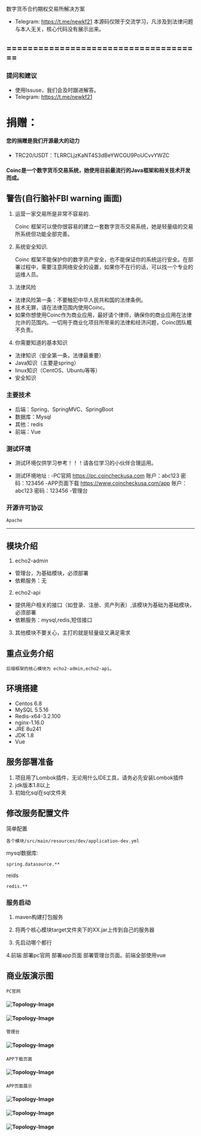 数字货币合约期权交易所解决方案
- Telegram: https://t.me/newkf21
  本源码仅限于交流学习，凡涉及到法律问题与本人无关，核心代码没有展示出来。

=====================================
---
### 提问和建议
- 使用Issuse，我们会及时跟进解答。
- Telegram: https://t.me/newkf21

# 捐赠：
#### 您的捐赠是我们开源最大的动力
- TRC20/USDT：TLRRCLjzKaNT4S3dBeYWCGU9PoUCvvYWZC

#### Coinc是一个数字货币交易系统，她使用目前最流行的Java框架和相关技术开发而成。

## 警告(自行脑补FBI warning 画面)

1. 运营一家交易所是非常不容易的.

   Coinc 框架可以使你很容易的建立一套数字货币交易系统，她是轻量级的交易所系统但功能全部完善。

2. 系统安全知识.

   Coinc 框架不能保护你的数字资产安全，也不能保证你的系统运行安全。在部署过程中，需要注意网络安全的设置，如果你不在行的话，可以找一个专业的运维人员。

3. 法律风险

- 法律风险第一条：不要触犯中华人民共和国的法律条例。
- 技术无罪，请在法律范围内使用Coinc。
- 如果你想使用Coinc作为商业应用，最好请个律师，确保你的商业应用在法律允许的范围内。一切用于商业化项目所带来的法律和经济问题，Coinc团队概不负责。

4. 你需要知道的基本知识

- 法律知识（安全第一条，法律最重要）
- Java知识（主要是spring）
- linux知识（CentOS、Ubuntu等等）
- 安全知识

### 主要技术

- 后端：Spring、SpringMVC、SpringBoot
- 数据库：Mysql
- 其他：redis
- 前端：Vue

### 测试环境
- 测试环境仅供学习参考！！！请各位学习的小伙伴合理运用。

- 测试环境地址 :
-PC官网 https://pc.coincheckusa.com 账户：abc123 密码：123456
-APP页面下载 https://www.coincheckusa.com/app 账户：abc123 密码：123456
-管理台 
### 开源许可协议
    Apache
---

##  模块介绍

1. echo2-admin

- 管理台，为基础模块，必须部署
- 依赖服务：无

2. echo2-api

- 提供用户相关的接口（如登录、注册、资产列表）,该模块为基础为基础模块，必须部署
- 依赖服务：mysql,redis,短信接口

3. 其他模块不要关心，主打的就是轻量级又满足需求

##  重点业务介绍

    后端框架的核心模块为 echo2-admin,echo2-api。
## 环境搭建
- Centos 6.8
- MySQL 5.5.16
- Redis-x64-3.2.100
- nginx-1.16.0
- JRE 8u241
- JDK 1.8
- Vue


## 服务部署准备

1. 项目用了Lombok插件，无论用什么IDE工具，请务必先安装Lombok插件
2. jdk版本1.8以上
3. 初始化sql在sql文件夹

## 修改服务配置文件
简单配置

```
各个模块/src/main/resources/dev/application-dev.yml
```

mysql数据库:

```
spring.datasource.**
```

reids

```
redis.**
```

### 服务启动
1. maven构建打包服务 

2. 将两个核心模块target文件夹下的XX.jar上传到自己的服务器

3. 先启动哪个都行

4.前端:部署pc官网 部署app页面 部署管理台页面。前端全部使用vue

## 商业版演示图
```
PC官网
```
#### ![Topology-Image](/Snipaste_2025-05-11_16-37-18.png)
#### ![Topology-Image](/Snipaste_2025-05-11_16-38-00.png)
```
管理台
```
#### ![Topology-Image](/Snipaste_2025-05-11_16-38-22.png)
```
APP下载页面
```
#### ![Topology-Image](/Snipaste_2025-05-11_16-39-08.png)

```
APP页面展示
```
#### ![Topology-Image](/photo_2025-05-12_00-01-36.jpg)
#### ![Topology-Image](/photo_2025-05-12_00-39-29.jpg)
#### ![Topology-Image](/photo_2025-05-20_19-00-39.jpg)

